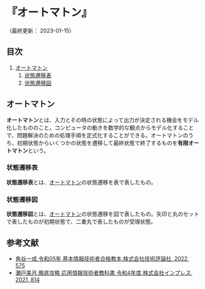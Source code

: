 # 『オートマトン』

（最終更新： 2023-01-15）


## 目次

1. [オートマトン](#オートマトン)
	1. [状態遷移表](#状態遷移表)
	1. [状態遷移図](#状態遷移図)


## オートマトン

**オートマトン**とは、入力とその時の状態によって出力が決定される機会をモデル化したもののこと。コンピュータの動きを数学的な観点からモデル化することで、問題解決のための処理手順を定式化することができる。オートマトンのうち、初期状態からいくつかの状態を遷移して最終状態で終了するものを**有限オートマトン**という。

### 状態遷移表

**状態遷移表**とは、[オートマトン](#オートマトン)の状態遷移を表で表したもの。

### 状態遷移図

**状態遷移図**とは、[オートマトン](#オートマトン)の状態遷移を図で表したもの。矢印と丸のセットで表したものが初期状態で、二重丸で表したものが受理状態。


## 参考文献

- [角谷一成.令和05年 基本情報技術者合格教本.株式会社技術評論社, 2022, 575](https://gihyo.jp/book/2022/978-4-297-13164-7)
- [瀬戸美月.徹底攻略 応用情報技術者教科書 令和4年度.株式会社インプレス, 2021, 814](https://book.impress.co.jp/books/1121101057)
